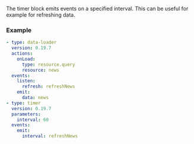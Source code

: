 The timer block emits events on a specified interval. This can be useful for example for refreshing
data.

### Example

```yaml
- type: data-loader
  version: 0.19.7
  actions:
    onLoad:
      type: resource.query
      resource: news
  events:
    listen:
      refresh: refreshNews
    emit:
      data: news
- type: timer
  version: 0.19.7
  parameters:
    interval: 60
  events:
    emit:
      interval: refreshNews
```
